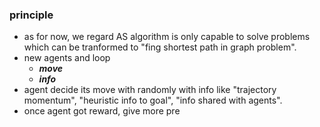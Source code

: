 ### principle
- as for now, we regard AS algorithm is only capable to solve problems which can be tranformed to "fing shortest path in graph problem".
- new agents and loop
	- ***move***
	- ***info***
- agent decide its move with randomly with info like "trajectory momentum", "heuristic info to goal", "info shared with agents".
- once agent got reward, give more pre
### 